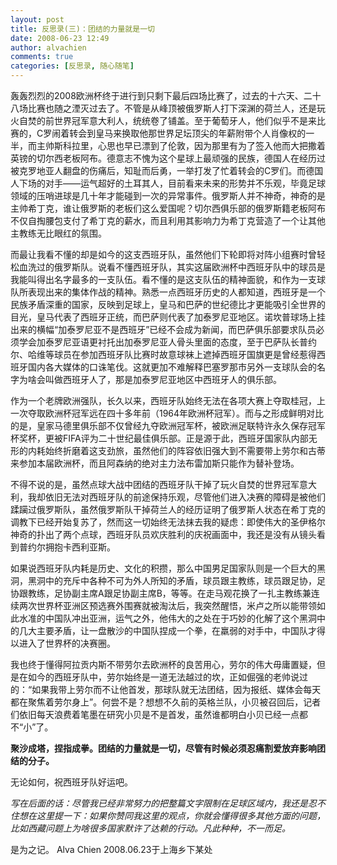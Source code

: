 ```yaml
---
layout: post
title: 反思录(三)：团结的力量就是一切
date: 2008-06-23 12:49
author: alvachien
comments: true
categories: [反思录, 随心随笔]
---
```

轰轰烈烈的2008欧洲杯终于进行到只剩下最后四场比赛了，过去的十六天、二十八场比赛也随之湮灭过去了。不管是从峰顶被俄罗斯人打下深渊的荷兰人，还是玩火自焚的前世界冠军意大利人，统统卷了铺盖。至于葡萄牙人，他们似乎不是来比赛的，C罗闹着转会到皇马来换取他那世界足坛顶尖的年薪附带个人肖像权的一半，而主帅斯科拉里，心思也早已漂到了伦敦，因为那里有为了签入他而大把撒着英镑的切尔西老板阿布。德意志不愧为这个星球上最顽强的民族，德国人在经历过被克罗地亚人翻盘的伤痛后，知耻而后勇，一举打发了忙着转会的C罗们。而德国人下场的对手——运气超好的土耳其人，目前看来未来的形势并不乐观，毕竟足球领域的压哨进球是几十年才能碰到一次的异常事件。俄罗斯人并不神奇，神奇的是主帅希丁克，谁让俄罗斯的老板们这么爱国呢？切尔西俱乐部的俄罗斯籍老板阿布不仅自掏腰包支付了希丁克的薪水，而且利用其影响力为希丁克营造了一个让其他主教练无比眼红的氛围。

而最让我看不懂的却是如今的这支西班牙队，虽然他们下轮即将对阵小组赛时曾轻松血洗过的俄罗斯队。说看不懂西班牙队，其实这届欧洲杯中西班牙队中的球员是我能叫得出名字最多的一支队伍。看不懂的是这支队伍的精神面貌，和作为一支球队所表现出来的集体作战的精神。熟悉一点西班牙历史的人都知道，西班牙是一个民族矛盾深重的国家，反映到足球上，皇马和巴萨的世纪德比才更能吸引全世界的目光，皇马代表了西班牙正统，而巴萨则代表了加泰罗尼亚地区。诺坎普球场上挂出来的横幅“加泰罗尼亚不是西班牙”已经不会成为新闻，而巴萨俱乐部要求队员必须学会加泰罗尼亚语更衬托出加泰罗尼亚人骨头里面的态度，至于巴萨队长普约尔、哈维等球员在参加西班牙队比赛时故意球袜上遮掉西班牙国旗更是曾经惹得西班牙国内各大媒体的口诛笔伐。这就更加不难解释巴塞罗那市另外一支球队会的名字为啥会叫做西班牙人了，那是加泰罗尼亚地区中西班牙人的俱乐部。

作为一个老牌欧洲强队，长久以来，西班牙队始终无法在各项大赛上夺取桂冠，上一次夺取欧洲杯冠军远在四十多年前（1964年欧洲杯冠军）。而与之形成鲜明对比的是，皇家马德里俱乐部不仅曾经九夺欧洲冠军杯，被欧洲足联特许永久保存冠军杯奖杯，更被FIFA评为二十世纪最佳俱乐部。正是源于此，西班牙国家队内部无形的内耗始终折磨着这支劲旅，虽然他们的阵容依旧强大到不需要带上劳尔和古蒂来参加本届欧洲杯，而且阿森纳的绝对主力法布雷加斯只能作为替补登场。

不得不说的是，虽然点球大战中团结的西班牙队干掉了玩火自焚的世界冠军意大利，我却依旧无法对西班牙队的前途保持乐观，尽管他们进入决赛的障碍是被他们蹂躏过俄罗斯队，虽然俄罗斯队干掉荷兰人的经历证明了俄罗斯人状态在希丁克的调教下已经开始复苏了，然而这一切始终无法抹去我的疑虑：即使伟大的圣伊格尔神奇的扑出了两个点球，西班牙队员欢庆胜利的庆祝画面中，我还是没有从镜头看到普约尔拥抱卡西利亚斯。

如果说西班牙队内耗是历史、文化的积攒，那么中国男足国家队则是一个巨大的黑洞，黑洞中的充斥中各种不可为外人所知的矛盾，球员跟主教练，球员跟足协，足协跟教练，足协副主席A跟足协副主席B，等等。在走马观花换了一扎主教练兼连续两次世界杯亚洲区预选赛外围赛就被淘汰后，我突然醒悟，米卢之所以能带领如此水准的中国队冲出亚洲，运气之外，他伟大的之处在于巧妙的化解了这个黑洞中的几大主要矛盾，让一盘散沙的中国队捏成一个拳，在羸弱的对手中，中国队才得以进入了世界杯的决赛圈。

我也终于懂得阿拉贡内斯不带劳尔去欧洲杯的良苦用心，劳尔的伟大毋庸置疑，但是在如今的西班牙队中，劳尔始终是一道无法越过的坎，正如倔强的老帅说过的：“如果我带上劳尔而不让他首发，那球队就无法团结，因为报纸、媒体会每天都在聚焦着劳尔身上”。何尝不是？想想不久前的英格兰队，小贝被召回后，记者们依旧每天浪费着笔墨在研究小贝是不是首发，虽然谁都明白小贝已经一点都不“小”了。

**聚沙成塔，捏指成拳。团结的力量就是一切，尽管有时候必须忍痛割爱放弃影响团结的分子。**

无论如何，祝西班牙队好运吧。

*写在后面的话：尽管我已经非常努力的把整篇文字限制在足球区域内，我还是忍不住想在这里提一下：如果你赞同我这里的观点，你就会懂得很多其他方面的问题，比如西藏问题上为啥很多国家默许了达赖的行动。凡此种种，不一而足。*

是为之记。
Alva Chien
2008.06.23于上海乡下某处

